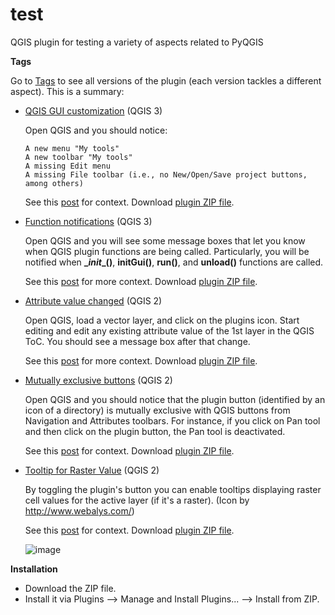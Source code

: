 # test
QGIS plugin for testing a variety of aspects related to PyQGIS

**Tags**

Go to [Tags](https://github.com/gacarrillor/test/tags) to see all versions of the plugin (each version tackles a different aspect). This is a summary:


* [QGIS GUI customization](https://github.com/gacarrillor/test/tree/qgis_gui_customization_v3) (QGIS 3)

  Open QGIS and you should notice:

      A new menu "My tools"
      A new toolbar "My tools"
      A missing Edit menu
      A missing File toolbar (i.e., no New/Open/Save project buttons, among others)

  See this [post](http://gis.stackexchange.com/a/132238/4972) for context.
  Download [plugin ZIP file](https://github.com/gacarrillor/test/archive/refs/tags/qgis_gui_customization_v3.zip).


* [Function notifications](https://github.com/gacarrillor/test/tree/function_notifications_v3) (QGIS 3)

  Open QGIS and you will see some message boxes that let you know when QGIS plugin functions are being called. Particularly, you will be notified when **\__init__()**, **initGui()**, **run()**, and **unload()** functions are called.

  See this [post](http://gis.stackexchange.com/a/132604/4972) for more context. 
  Download [plugin ZIP file](https://github.com/gacarrillor/test/archive/refs/tags/function_notifications_v3.zip).


* [Attribute value changed](https://github.com/gacarrillor/test/tree/attribute_value_changed) (QGIS 2)

  Open QGIS, load a vector layer, and click on the plugins icon.
  Start editing and edit any existing attribute value of the 1st layer in the QGIS ToC.
  You should see a message box after that change.

  See this [post](http://gis.stackexchange.com/a/132194/4972) for more context.
  Download [plugin ZIP file](https://github.com/gacarrillor/test/archive/refs/tags/attribute_value_changed.zip).


* [Mutually exclusive buttons](https://github.com/gacarrillor/test/tree/mutually_exclusive_buttons) (QGIS 2)

  Open QGIS and you should notice that the plugin button (identified by an icon of a directory) is mutually exclusive with QGIS buttons from Navigation and Attributes toolbars. For instance, if you click on Pan tool and then click on the plugin button, the Pan tool is deactivated.

  See this [post](http://gis.stackexchange.com/a/132389/4972) for context.
  Download [plugin ZIP file](https://github.com/gacarrillor/test/archive/refs/tags/mutually_exclusive_buttons.zip).


* [Tooltip for Raster Value](https://github.com/gacarrillor/test/tree/tooltip_raster_values) (QGIS 2)

  By toggling the plugin's button you can enable tooltips displaying raster cell values for the active layer (if it's a raster).
  (Icon by http://www.webalys.com/)

  See this [post](https://gis.stackexchange.com/a/245398/4972) for context.
  Download [plugin ZIP file](https://github.com/gacarrillor/test/archive/refs/tags/tooltip_raster_values.zip).
  
  ![image](https://user-images.githubusercontent.com/652785/236654966-952f3f9e-e328-434f-92b8-4890a82156a1.png)


**Installation**

* Download the ZIP file.
* Install it via Plugins --> Manage and Install Plugins... --> Install from ZIP.
